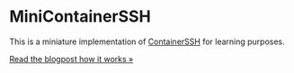 # MiniContainerSSH

This is a miniature implementation of [ContainerSSH](https://github.com/janoszen/containerssh) for learning
purposes.

[Read the blogpost how it works &raquo;](https://pasztor.at/blog/ssh-direct-to-docker)
